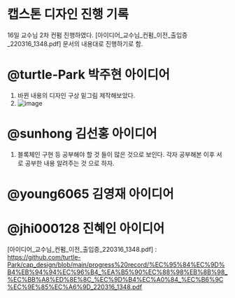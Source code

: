 # 캡스톤 디자인 진행 기록

16일 교수님 2차 컨펌 진행하였다. [아이디어_교수님_컨펌_이전_출입증_220316_1348.pdf]  문서의 내용대로 진행하기로 함.




@turtle-Park 박주현 아이디어
============================
  1. 바뀐 내용의 디자인 구상 밑그림 제작해보았다.  
  2.  ![image](https://user-images.githubusercontent.com/97139377/161431298-55e0ebae-eef8-44db-8da3-85f8b06e94bf.png)
 
@sunhong 김선홍 아이디어
========================
  1. 블록체인 구현 등 공부해야 할 것 들이 많은 것으로 보인다.  각자 공부해본 이후 서로 공부한 내용 알려주는 것 으로 하자.

    
@young6065 김영재 아이디어
========================


@jhi000128 진혜인 아이디어
========================



[아이디어_교수님_컨펌_이전_출입증_220316_1348.pdf] : https://github.com/turtle-Park/cap_design/blob/main/progress%20record/%EC%95%84%EC%9D%B4%EB%94%94%EC%96%B4_%EA%B5%90%EC%88%98%EB%8B%98_%EC%BB%A8%ED%8E%8C_%EC%9D%B4%EC%A0%84_%EC%B6%9C%EC%9E%85%EC%A6%9D_220316_1348.pdf
